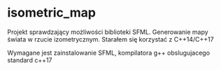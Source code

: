 # isometric_map

Projekt sprawdzający możliwości biblioteki SFML. Generowanie mapy świata w rzucie izometrycznym. Starałem się korzystać z C++14/C++17

Wymagane jest zainstalowanie SFML, kompilatora g++ obslugujacego standard c++17
